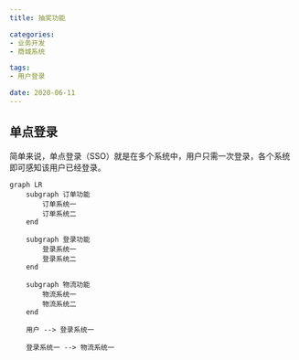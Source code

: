 ```yaml
---
title: 抽奖功能

categories:
- 业务开发
- 商城系统

tags:
- 用户登录

date: 2020-06-11
---
```


## 单点登录
简单来说，单点登录（SSO）就是在多个系统中，用户只需一次登录，各个系统即可感知该用户已经登录。

```mermaid
graph LR
    subgraph 订单功能
        订单系统一 
        订单系统二
    end

    subgraph 登录功能
        登录系统一 
        登录系统二
    end

    subgraph 物流功能
        物流系统一 
        物流系统二
    end

    用户 --> 登录系统一

    登录系统一 --> 物流系统一

```